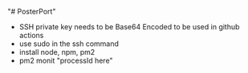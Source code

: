 "# PosterPort" 
- SSH private key needs to be Base64 Encoded to be used in github actions
- use sudo in the ssh command
- install node, npm, pm2
- pm2 monit "processId here"

